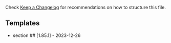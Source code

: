 
Check [Keep a Changelog](http://keepachangelog.com/) for recommendations on how to structure this file.


## Templates

* section ## [1.85.1] - 2023-12-26
